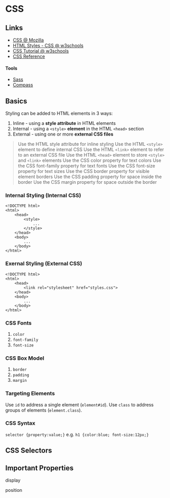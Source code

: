 CSS
===

Links
-----

- [CSS @ Mozilla](https://developer.mozilla.org/en-US/docs/Web/CSS)
- [HTML Styles - CSS @ w3schools](http://www.w3schools.com/html/html_css.asp)
- [CSS Tutorial @ w3schools](http://www.w3schools.com/css/default.asp)
- [CSS Reference](http://tympanus.net/codrops/css_reference/)

#### Tools

- [Sass](http://sass-lang.com/)
- [Compass](http://compass-style.org/)


Basics
------

Styling can be added to HTML elements in 3 ways:

1. Inline - using a __style attribute__ in HTML elements
2. Internal - using a `<style>` __element__ in the HTML `<head>` section
3.  External - using one or more __external CSS files__

> Use the HTML style attribute for inline styling
Use the HTML `<style>` element to define internal CSS
Use the HTML `<link>` element to refer to an external CSS file
Use the HTML `<head>` element to store `<style>` and `<link>` elements
Use the CSS color property for text colors
Use the CSS font-family property for text fonts
Use the CSS font-size property for text sizes
Use the CSS border property for visible element borders
Use the CSS padding property for space inside the border
Use the CSS margin property for space outside the border

### Internal Styling (Internal CSS)


    <!DOCTYPE html>
    <html>
        <head>
            <style>
                ...
            </style>
        </head>
        <body>
            ...
        </body>
    </html>


### Exernal Styling (External CSS)

    <!DOCTYPE html>
    <html>
        <head>
            <link rel="stylesheet" href="styles.css">
        </head>
        <body>
            ...
        </body>
    </html>

### CSS Fonts

1. `color`
2. `font-family`
3. `font-size`

### CSS Box Model

1. `border`
2. `padding`
3. `margin`

### Targeting Elements

Use `id` to address a single element (`element#id`). Use `class` to address groups of elements (`element.class`).

### CSS Syntax

`selector {property:value;}` e.g. `h1 {color:blue; font-size:12px;}`

CSS Selectors
-------------

Important Properties
--------------------

display

position
